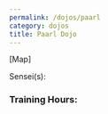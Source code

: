 ```yaml
---
permalink: /dojos/paarl
category: dojos
title: Paarl Dojo
---
```


[Map]

Sensei(s): 

### Training Hours:

<br>


